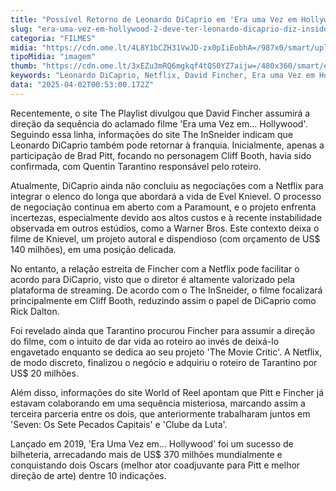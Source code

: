 ```yaml
---
title: "Possível Retorno de Leonardo DiCaprio em 'Era uma Vez em Hollywood 2' Sob Direção de David Fincher"
slug: "era-uma-vez-em-hollywood-2-deve-ter-leonardo-dicaprio-diz-insider"
categoria: "FILMES"
midia: "https://cdn.ome.lt/4L8Y1bCZH31VwJD-zx0pIiEobhA=/987x0/smart/uploads/conteudo/fotos/Design_sem_nome_-_2025-04-01T204910.003.png"
tipoMidia: "imagem"
thumb: "https://cdn.ome.lt/3xEZu3mRQ6mgkqf4tQS0YZ7aijw=/480x360/smart/extras/conteudos/Design_sem_nome_-_2025-04-01T204910.003.png"
keywords: "Leonardo DiCaprio, Netflix, David Fincher, Era uma Vez em Hollywood, sequência, Quentin Tarantino"
data: "2025-04-02T00:53:00.172Z"
---
```


Recentemente, o site The Playlist divulgou que David Fincher assumirá a direção da sequência do aclamado filme 'Era uma Vez em... Hollywood'. Seguindo essa linha, informações do site The InSneider indicam que Leonardo DiCaprio também pode retornar à franquia. Inicialmente, apenas a participação de Brad Pitt, focando no personagem Cliff Booth, havia sido confirmada, com Quentin Tarantino responsável pelo roteiro.

Atualmente, DiCaprio ainda não concluiu as negociações com a Netflix para integrar o elenco do longa que abordará a vida de Evel Knievel. O processo de negociação continua em aberto com a Paramount, e o projeto enfrenta incertezas, especialmente devido aos altos custos e à recente instabilidade observada em outros estúdios, como a Warner Bros. Este contexto deixa o filme de Knievel, um projeto autoral e dispendioso (com orçamento de US$ 140 milhões), em uma posição delicada.

No entanto, a relação estreita de Fincher com a Netflix pode facilitar o acordo para DiCaprio, visto que o diretor é altamente valorizado pela plataforma de streaming. De acordo com o The InSneider, o filme focalizará principalmente em Cliff Booth, reduzindo assim o papel de DiCaprio como Rick Dalton.

Foi revelado ainda que Tarantino procurou Fincher para assumir a direção do filme, com o intuito de dar vida ao roteiro ao invés de deixá-lo engavetado enquanto se dedica ao seu projeto 'The Movie Critic'. A Netflix, de modo discreto, finalizou o negócio e adquiriu o roteiro de Tarantino por US$ 20 milhões.

Além disso, informações do site World of Reel apontam que Pitt e Fincher já estavam colaborando em uma sequência misteriosa, marcando assim a terceira parceria entre os dois, que anteriormente trabalharam juntos em 'Seven: Os Sete Pecados Capitais' e 'Clube da Luta'.

Lançado em 2019, 'Era Uma Vez em... Hollywood' foi um sucesso de bilheteria, arrecadando mais de US$ 370 milhões mundialmente e conquistando dois Oscars (melhor ator coadjuvante para Pitt e melhor direção de arte) dentre 10 indicações.